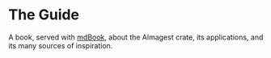 # The Guide

A book, served with [mdBook](https://rust-lang.github.io/mdBook/), about the Almagest crate, its applications, and its many sources of inspiration.
